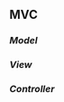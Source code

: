 ##  MVC
### *Model* <!-- .element class="fragment" -->
### *View* <!-- .element class="fragment" -->
### *Controller* <!-- .element class="fragment" -->
